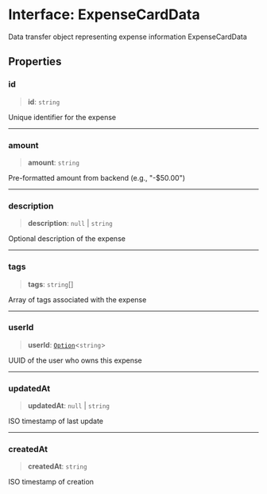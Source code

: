 # Interface: ExpenseCardData

Data transfer object representing expense information
 ExpenseCardData

## Properties

### id

> **id**: `string`

Unique identifier for the expense

***

### amount

> **amount**: `string`

Pre-formatted amount from backend (e.g., "-$50.00")

***

### description

> **description**: `null` \| `string`

Optional description of the expense

***

### tags

> **tags**: `string`[]

Array of tags associated with the expense

***

### userId

> **userId**: [`Option`](../../../../../lib/utils/type-aliases/Option.md)\<`string`\>

UUID of the user who owns this expense

***

### updatedAt

> **updatedAt**: `null` \| `string`

ISO timestamp of last update

***

### createdAt

> **createdAt**: `string`

ISO timestamp of creation
